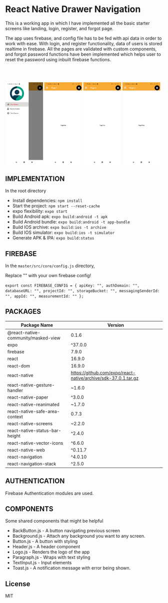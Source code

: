 # React Native Drawer Navigation

This is a working app in which I have implemented all the basic starter screens like landing, login, register, and forgot page.

The app uses firebase, and config file has to be fed with api data in order to work with ease. With login, and register functionality, data of users is stored realtime in firebase. All the pages are validated with custom components, and forgot password functions have been implemented which helps user to reset the password using inbuilt firebase functions.


<p float="left" width="100%" style="padding-top:50px">
  <img src="https://github.com/harshchaludia/react-native-drawer/blob/master/screenshots/Drawer.jpg" width="24%" />
  <img src="https://github.com/harshchaludia/react-native-drawer/blob/master/screenshots/Page1.jpg" width="24%" /> 
  <img src="https://github.com/harshchaludia/react-native-drawer/blob/master/screenshots/Page2.jpg" width="24%" />
  <img src="https://github.com/harshchaludia/react-native-drawer/blob/master/screenshots/Page3.jpg" width="24%" />

</p>

## IMPLEMENTATION
In the root directory
* Install dependencies: `npm install`
* Start the project: `npm start --reset-cache`
* expo flexibility: `expo start`
* Build Android apk: `expo build:android -t apk`
* Build Android bundle: `expo build:android -t app-bundle`
* Build IOS archive: `expo build:ios -t archive`
* Build IOS simulator: `expo build:ios -t simulator` 
* Generate APK & IPA: `expo build:status`


## FIREBASE 


In the `master/src/core/config.js` directory,

Replace "" with your own firebase config!

``export const FIREBASE_CONFIG = {
apiKey: "",
authDomain: "",
databaseURL: "",
projectId: "",
storageBucket: "",
messagingSenderId: "",
appId: "",
measurementId: ""
};``

## PACKAGES 

| Package Name | Version |
| ------ | ------ |
|@react-native-community/masked-view|0.1.6|
|expo|^37.0.0|
|firebase|7.9.0|
|react|16.9.0|
|react-dom|16.9.0|
|react-native|https://github.com/expo/react-native/archive/sdk-37.0.1.tar.gz|
|react-native-gesture-handler|~1.6.0|
|react-native-paper|^3.0.0|
|react-native-reanimated|~1.7.0|
|react-native-safe-area-context|0.7.3|
|react-native-screens|~2.2.0|
|react-native-status-bar-height|^2.4.0|
|react-native-vector-icons|^6.6.0|
|react-native-web|^0.11.7|
|react-navigation|^4.0.10|
|react-navigation-stack|^2.5.0|


## AUTHENTICATION

Firebase Authentication modules are used.

## COMPONENTS

Some shared components that might be helpful

* BackButton.js - A button navigating previous screen
* Background.js - Attach any background you want to any screen.
* Button.js - A button with styling
* Header.js - A header component
* Logo.js - Renders the logo of the app
* Paragraph.js - Wraps with text styling
* TextInput.js - Input elements
* Toast.js - A notification message with error being shown.


## License

MIT
